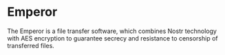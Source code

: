 # Emperor

The Emperor is a file transfer software, which combines Nostr technology with AES encryption to guarantee secrecy and resistance to censorship of transferred files.
